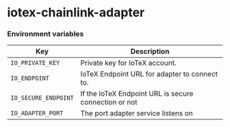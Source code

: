 # iotex-chainlink-adapter

### Environment variables

| Key | Description |
|-----|-------------|
| `IO_PRIVATE_KEY` | Private key for IoTeX account. |
| `IO_ENDPOINT` | IoTeX Endpoint URL for adapter to connect to. |
| `IO_SECURE_ENDPOINT` | If the IoTeX Endpoint URL is secure connection or not |
| `IO_ADAPTER_PORT` | The port adapter service listens on |
